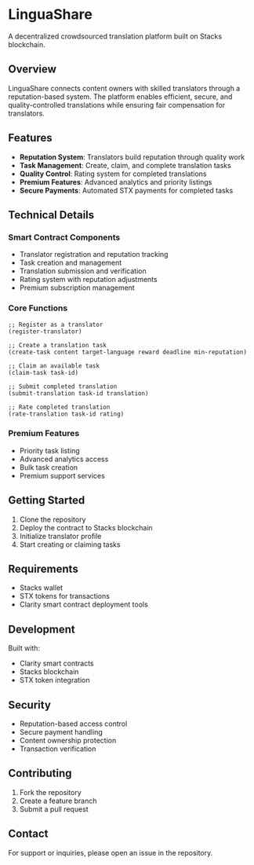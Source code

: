 # LinguaShare

A decentralized crowdsourced translation platform built on Stacks blockchain.

## Overview

LinguaShare connects content owners with skilled translators through a reputation-based system. The platform enables efficient, secure, and quality-controlled translations while ensuring fair compensation for translators.

## Features

- **Reputation System**: Translators build reputation through quality work
- **Task Management**: Create, claim, and complete translation tasks
- **Quality Control**: Rating system for completed translations
- **Premium Features**: Advanced analytics and priority listings
- **Secure Payments**: Automated STX payments for completed tasks

## Technical Details

### Smart Contract Components

- Translator registration and reputation tracking
- Task creation and management
- Translation submission and verification
- Rating system with reputation adjustments
- Premium subscription management

### Core Functions

```clarity
;; Register as a translator
(register-translator)

;; Create a translation task
(create-task content target-language reward deadline min-reputation)

;; Claim an available task
(claim-task task-id)

;; Submit completed translation
(submit-translation task-id translation)

;; Rate completed translation
(rate-translation task-id rating)
```

### Premium Features

- Priority task listing
- Advanced analytics access
- Bulk task creation
- Premium support services

## Getting Started

1. Clone the repository
2. Deploy the contract to Stacks blockchain
3. Initialize translator profile
4. Start creating or claiming tasks

## Requirements

- Stacks wallet
- STX tokens for transactions
- Clarity smart contract deployment tools

## Development

Built with:
- Clarity smart contracts
- Stacks blockchain
- STX token integration

## Security

- Reputation-based access control
- Secure payment handling
- Content ownership protection
- Transaction verification

## Contributing

1. Fork the repository
2. Create a feature branch
3. Submit a pull request


## Contact

For support or inquiries, please open an issue in the repository.